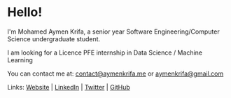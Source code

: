 
# Hello!

I'm Mohamed Aymen Krifa, a senior year Software Engineering/Computer Science undergraduate student.

I am looking for a Licence PFE internship in Data Science / Machine Learning

You can contact me at: contact@aymenkrifa.me or aymenkrifa@gmail.com

Links: <a href="https://www.aymenkrifa.me/">Website</a> | <a href="https://www.linkedin.com/in/aymenkrifa">LinkedIn</a> | <a href="https://www.twitter.com/krifaymen">Twitter</a> | <a href="https://www.github.com/aymenkrifa">GitHub</a>
